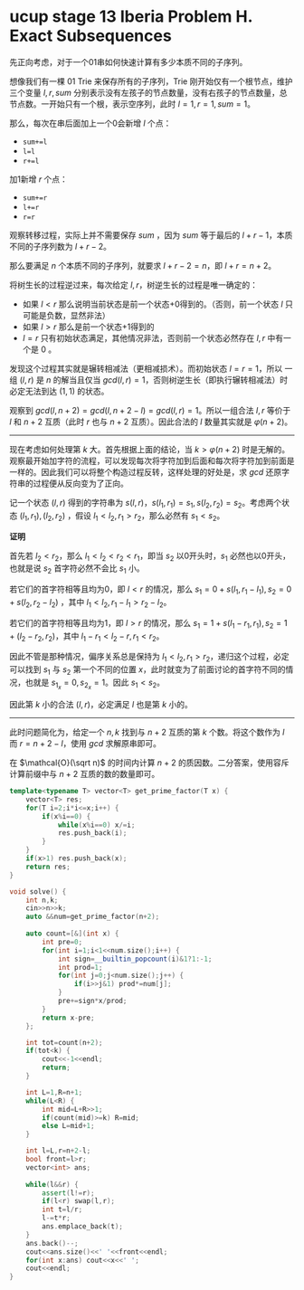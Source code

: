# ucup stage 13 Iberia Problem H. Exact Subsequences

先正向考虑，对于一个01串如何快速计算有多少本质不同的子序列。

想像我们有一棵 $\text{01 Trie}$ 来保存所有的子序列，$\text{Trie}$ 刚开始仅有一个根节点，维护三个变量 $l,r,sum$ 分别表示没有左孩子的节点数量，没有右孩子的节点数量，总节点数。一开始只有一个根，表示空序列，此时 $l=1,r=1,sum=1$。

那么，每次在串后面加上一个0会新增 $l$ 个点：

- `sum+=l`
- `l=l`
- `r+=l`

加1新增 $r$ 个点：

- `sum+=r`
- `l+=r`
- `r=r`

观察转移过程，实际上并不需要保存 $sum$ ，因为 $sum$ 等于最后的 $l+r-1$，本质不同的子序列数为 $l+r-2$。

那么要满足 $n$ 个本质不同的子序列，就要求 $l+r-2=n$，即 $l+r=n+2$。

将树生长的过程逆过来，每次给定 $l,r$，树逆生长的过程是唯一确定的：

- 如果 $l<r$ 那么说明当前状态是前一个状态+0得到的。（否则，前一个状态 $l$ 只可能是负数，显然非法）
- 如果 $l>r$ 那么是前一个状态+1得到的
- $l=r$ 只有初始状态满足，其他情况非法，否则前一个状态必然存在 $l,r$ 中有一个是 $0$ 。

发现这个过程其实就是辗转相减法（更相减损术）。而初始状态 $l=r=1$，所以 一组 $(l,r)$ 是 $n$ 的解当且仅当 $gcd(l,r)=1$，否则树逆生长（即执行辗转相减法）时必定无法到达 $(1,1)$ 的状态。

观察到 $gcd(l,n+2)=gcd(l,n+2-l)=gcd(l,r)=1$。所以一组合法 $l,r$ 等价于 $l$ 和 $n+2$ 互质（此时 $r$ 也与 $n+2$ 互质）。因此合法的 $l$ 数量其实就是 $\varphi(n+2)$。

---

现在考虑如何处理第 $k$ 大。首先根据上面的结论，当 $k>\varphi(n+2)$ 时是无解的。观察最开始加字符的流程，可以发现每次将字符加到后面和每次将字符加到前面是一样的。因此我们可以将整个构造过程反转，这样处理的好处是，求 $gcd$ 还原字符串的过程便从反向变为了正向。

记一个状态 $(l,r)$ 得到的字符串为 $s(l,r)$，$s(l_1,r_1)=s_1,s(l_2,r_2)=s_2$。考虑两个状态 $(l_1,r_1),(l_2,r_2)$ ，假设 $l_1<l_2,r_1>r_2$，那么必然有 $s_1<s_2$。

**证明**

首先若 $l_2<r_2$，那么 $l_1<l_2<r_2<r_1$，即当 $s_2$ 以0开头时，$s_1$ 必然也以0开头，也就是说 $s_2$ 首字符必然不会比 $s_1$ 小。

若它们的首字符相等且均为0，即 $l<r$ 的情况，那么 $s_1=0+s(l_1,r_1-l_1),s_2=0+s(l_2,r_2-l_2)$ ，其中 $l_1<l_2,r_1-l_1>r_2-l_2$。

若它们的首字符相等且均为1，即 $l>r$ 的情况，那么 $s_1=1+s(l_1-r_1,r_1),s_2=1+(l_2-r_2,r_2)$，其中 $l_1-r_1<l_2-r,r_1<r_2$。

因此不管是那种情况，偏序关系总是保持为 $l_1<l_2,r_1>r_2$，递归这个过程，必定可以找到 $s_1$ 与 $s_2$ 第一个不同的位置 $x$，此时就变为了前面讨论的首字符不同的情况，也就是 $s_{1_x}=0,s_{2_x}=1$。因此 $s_1<s_2$。

因此第 $k$ 小的合法 $(l,r)$，必定满足 $l$ 也是第 $k$ 小的。

---

此时问题简化为，给定一个 $n,k$ 找到与 $n+2$ 互质的第 $k$ 个数。将这个数作为 $l$ 而 $r=n+2-l$，使用 $gcd$ 求解原串即可。

在 $\mathcal{O}(\sqrt n)$ 的时间内计算 $n+2$ 的质因数。二分答案，使用容斥计算前缀中与 $n+2$ 互质的数的数量即可。

```cpp
template<typename T> vector<T> get_prime_factor(T x) {
    vector<T> res;
    for(T i=2;i*i<=x;i++) {
        if(x%i==0) {
            while(x%i==0) x/=i;
            res.push_back(i);
        }
    }
    if(x>1) res.push_back(x);
    return res;
}

void solve() {
    int n,k;
    cin>>n>>k;
    auto &&num=get_prime_factor(n+2);
    
    auto count=[&](int x) {
        int pre=0;
        for(int i=1;i<1<<num.size();i++) {
            int sign=__builtin_popcount(i)&1?1:-1;
            int prod=1;
            for(int j=0;j<num.size();j++) {
                if(i>>j&1) prod*=num[j];
            }
            pre+=sign*x/prod;
        }
        return x-pre;
    };

    int tot=count(n+2);
    if(tot<k) {
        cout<<-1<<endl;
        return;
    }

    int L=1,R=n+1;
    while(L<R) {
        int mid=L+R>>1;
        if(count(mid)>=k) R=mid;
        else L=mid+1;
    }

    int l=L,r=n+2-l;
    bool front=l>r;
    vector<int> ans;
    
    while(l&&r) {
        assert(l!=r);
        if(l<r) swap(l,r);
        int t=l/r;
        l-=t*r;
        ans.emplace_back(t);
    }
    ans.back()--;
    cout<<ans.size()<<' '<<front<<endl;
    for(int x:ans) cout<<x<<' ';
    cout<<endl;
}
```